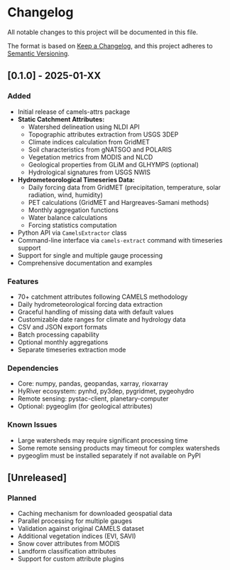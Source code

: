 # Changelog

All notable changes to this project will be documented in this file.

The format is based on [Keep a Changelog](https://keepachangelog.com/en/1.0.0/),
and this project adheres to [Semantic Versioning](https://semver.org/spec/v2.0.0.html).

## [0.1.0] - 2025-01-XX

### Added
- Initial release of camels-attrs package
- **Static Catchment Attributes:**
  - Watershed delineation using NLDI API
  - Topographic attributes extraction from USGS 3DEP
  - Climate indices calculation from GridMET
  - Soil characteristics from gNATSGO and POLARIS
  - Vegetation metrics from MODIS and NLCD
  - Geological properties from GLiM and GLHYMPS (optional)
  - Hydrological signatures from USGS NWIS
- **Hydrometeorological Timeseries Data:**
  - Daily forcing data from GridMET (precipitation, temperature, solar radiation, wind, humidity)
  - PET calculations (GridMET and Hargreaves-Samani methods)
  - Monthly aggregation functions
  - Water balance calculations
  - Forcing statistics computation
- Python API via `CamelsExtractor` class
- Command-line interface via `camels-extract` command with timeseries support
- Support for single and multiple gauge processing
- Comprehensive documentation and examples

### Features
- 70+ catchment attributes following CAMELS methodology
- Daily hydrometeorological forcing data extraction
- Graceful handling of missing data with default values
- Customizable date ranges for climate and hydrology data
- CSV and JSON export formats
- Batch processing capability
- Optional monthly aggregations
- Separate timeseries extraction mode

### Dependencies
- Core: numpy, pandas, geopandas, xarray, rioxarray
- HyRiver ecosystem: pynhd, py3dep, pygridmet, pygeohydro
- Remote sensing: pystac-client, planetary-computer
- Optional: pygeoglim (for geological attributes)

### Known Issues
- Large watersheds may require significant processing time
- Some remote sensing products may timeout for complex watersheds
- pygeoglim must be installed separately if not available on PyPI

## [Unreleased]

### Planned
- Caching mechanism for downloaded geospatial data
- Parallel processing for multiple gauges
- Validation against original CAMELS dataset
- Additional vegetation indices (EVI, SAVI)
- Snow cover attributes from MODIS
- Landform classification attributes
- Support for custom attribute plugins
